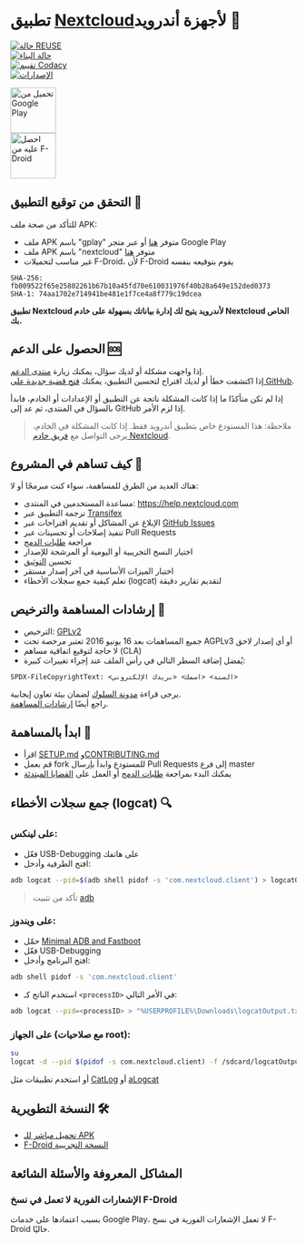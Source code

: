 <!--
  ~ SPDX-FileCopyrightText: 2025 Saeed <saidhany244@example.com>
  ~ SPDX-License-Identifier: AGPL-3.0-or-later OR GPL-2.0-only
 -->
# تطبيق [Nextcloud](https://nextcloud.com)لأجهزة أندرويد 📱

[![حالة REUSE](https://api.reuse.software/badge/github.com/nextcloud/android)](https://api.reuse.software/info/github.com/nextcloud/android)  
[![حالة البناء](https://drone.nextcloud.com/api/badges/nextcloud/android/status.svg)](https://drone.nextcloud.com/nextcloud/android)  
[![تقييم Codacy](https://app.codacy.com/project/badge/Grade/fb4cf26336774ee3a5c9adfe829c41aa)](https://app.codacy.com/gh/nextcloud/android/dashboard)  
[![الإصدارات](https://img.shields.io/github/release/nextcloud/android.svg)](https://github.com/nextcloud/android/releases/latest)

[<img src="https://play.google.com/intl/en_us/badges/images/generic/en_badge_web_generic.png" alt="تحميل من Google Play" height="80">](https://play.google.com/store/apps/details?id=com.nextcloud.client)  
[<img src="https://f-droid.org/badge/get-it-on.png" alt="احصل عليه من F-Droid" height="80">](https://f-droid.org/packages/com.nextcloud.client/)

## التحقق من توقيع التطبيق 🔐

للتأكد من صحة ملف APK:

- ملف APK باسم "gplay" متوفر [هنا](https://github.com/nextcloud/android/releases) أو عبر متجر Google Play  
- ملف APK باسم "nextcloud" متوفر [هنا](https://github.com/nextcloud/android/releases)  
- غير مناسب لتحميلات F-Droid، لأن F-Droid يقوم بتوقيعه بنفسه

```plaintext
SHA-256: fb009522f65e25802261b67b10a45fd70e610031976f40b28a649e152ded0373  
SHA-1: 74aa1702e714941be481e1f7ce4a8f779c19dcea
```

**تطبيق Nextcloud لأندرويد يتيح لك إدارة بياناتك بسهولة على خادم Nextcloud الخاص بك.**

## الحصول على الدعم 🆘

إذا واجهت مشكلة أو لديك سؤال، يمكنك زيارة [منتدى الدعم](https://help.nextcloud.com/c/clients/android).  
إذا اكتشفت خطأ أو لديك اقتراح لتحسين التطبيق، يمكنك [فتح قضية جديدة على GitHub](https://github.com/nextcloud/android/issues).

إذا لم تكن متأكدًا ما إذا كانت المشكلة ناتجة عن التطبيق أو الإعدادات أو الخادم، فابدأ بالسؤال في المنتدى، ثم عد إلى GitHub إذا لزم الأمر.

> ملاحظة: هذا المستودع خاص بتطبيق أندرويد فقط. إذا كانت المشكلة في الخادم، يرجى التواصل مع [فريق خادم Nextcloud](https://github.com/nextcloud/server).

## كيف تساهم في المشروع 🚀

هناك العديد من الطرق للمساهمة، سواء كنت مبرمجًا أو لا:

- مساعدة المستخدمين في المنتدى: https://help.nextcloud.com  
- ترجمة التطبيق عبر [Transifex](https://app.transifex.com/nextcloud/nextcloud/android/)  
- الإبلاغ عن المشاكل أو تقديم اقتراحات عبر [GitHub Issues](https://github.com/nextcloud/android/issues/new/choose)  
- تنفيذ إصلاحات أو تحسينات عبر Pull Requests  
- مراجعة [طلبات الدمج](https://github.com/nextcloud/android/pulls)  
- اختبار النسخ التجريبية أو اليومية أو المرشحة للإصدار  
- تحسين [التوثيق](https://github.com/nextcloud/documentation/)  
- اختبار الميزات الأساسية في آخر إصدار مستقر  
- تعلم كيفية جمع سجلات الأخطاء (logcat) لتقديم تقارير دقيقة

## إرشادات المساهمة والترخيص 📜

- الترخيص: [GPLv2](https://github.com/nextcloud/android/blob/master/LICENSE.txt)  
- جميع المساهمات بعد 16 يونيو 2016 تعتبر مرخصة تحت AGPLv3 أو أي إصدار لاحق  
- لا حاجة لتوقيع اتفاقية مساهم (CLA)  
- يُفضل إضافة السطر التالي في رأس الملف عند إجراء تغييرات كبيرة:

```plaintext
SPDX-FileCopyrightText: <السنة> <اسمك> <بريدك الإلكتروني>
```

يرجى قراءة [مدونة السلوك](https://nextcloud.com/community/code-of-conduct/) لضمان بيئة تعاون إيجابية.  
راجع أيضًا [إرشادات المساهمة](https://github.com/nextcloud/android/blob/master/CONTRIBUTING.md).

## ابدأ بالمساهمة 🔧

- اقرأ [SETUP.md](https://github.com/nextcloud/android/blob/master/SETUP.md) و[CONTRIBUTING.md](https://github.com/nextcloud/android/blob/master/CONTRIBUTING.md)  
- قم بعمل fork للمستودع وابدأ بإرسال Pull Requests إلى فرع master  
- يمكنك البدء بمراجعة [طلبات الدمج](https://github.com/nextcloud/android/pulls) أو العمل على [القضايا المبتدئة](https://github.com/nextcloud/android/issues?q=is%3Aopen+is%3Aissue+label%3A%22good+first+issue%22)

## جمع سجلات الأخطاء (logcat) 🔍

### على لينكس:

- فعّل USB-Debugging على هاتفك  
- افتح الطرفية وأدخل:

```bash
adb logcat --pid=$(adb shell pidof -s 'com.nextcloud.client') > logcatOutput.txt
```

> تأكد من تثبيت [adb](https://developer.android.com/studio/releases/platform-tools.html)

### على ويندوز:

- حمّل [Minimal ADB and Fastboot](https://forum.xda-developers.com/t/tool-minimal-adb-and-fastboot-2-9-18.2317790/#post-42407269)  
- فعّل USB-Debugging  
- افتح البرنامج وأدخل:

```bash
adb shell pidof -s 'com.nextcloud.client'
```

- استخدم الناتج كـ `<processID>` في الأمر التالي:

```bash
adb logcat --pid=<processID> > "%USERPROFILE%\Downloads\logcatOutput.txt"
```

### على الجهاز (مع صلاحيات root):

```bash
su
logcat -d --pid $(pidof -s com.nextcloud.client) -f /sdcard/logcatOutput.txt
```

أو استخدم تطبيقات مثل [CatLog](https://play.google.com/store/apps/details?id=com.nolanlawson.logcat) أو [aLogcat](https://play.google.com/store/apps/details?id=org.jtb.alogcat)

## النسخة التطويرية 🛠️

- [تحميل مباشر للـ APK](https://download.nextcloud.com/android/dev/latest.apk)  
- [F-Droid النسخة التجريبية](https://f-droid.org/en/packages/com.nextcloud.android.beta/)

## المشاكل المعروفة والأسئلة الشائعة

### الإشعارات الفورية لا تعمل في نسخ F-Droid

بسبب اعتمادها على خدمات Google Play، لا تعمل الإشعارات الفورية في نسخ F-Droid حاليًا.
